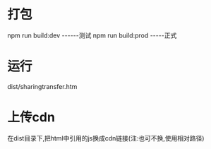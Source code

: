 # 打包
  npm run build:dev ------测试
  npm run build:prod -----正式


# 运行
  dist/sharingtransfer.htm


# 上传cdn
在dist目录下,把html中引用的js换成cdn链接(注:也可不换,使用相对路径)
